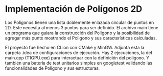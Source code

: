 # Implementación de Polígonos 2D

Los Polígonos tienen una lista doblemente enlazada circular de puntos en 2D. Este necesita al menos 3 puntos para ser 
definido. El archivo main tiene un programa que guiara la construcción del Poligono y la posibilidad de agregar más 
punto mostrando el Poligono y sus características calculadas.

El proyecto fue hecho en CLion con CMake y MinGW. Adjunta esta la carpeta .idea de configuraciones de ejecución. Hay 2 ejecuciones, 
la del main.cpp (T1GPU.exe) para interactuar con la definición del poligono. Y también una batería de test unitarios 
simples en googletest validando las funcionalidades de Poligono y sus estructuras.


